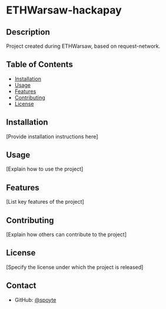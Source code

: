 # ETHWarsaw-hackapay

## Description
Project created during ETHWarsaw, based on request-network.

## Table of Contents
- [Installation](#installation)
- [Usage](#usage)
- [Features](#features)
- [Contributing](#contributing)
- [License](#license)

## Installation
[Provide installation instructions here]

## Usage
[Explain how to use the project]

## Features
[List key features of the project]

## Contributing
[Explain how others can contribute to the project]

## License
[Specify the license under which the project is released]

## Contact
- GitHub: [@spoyte](https://github.com/spoyte)
